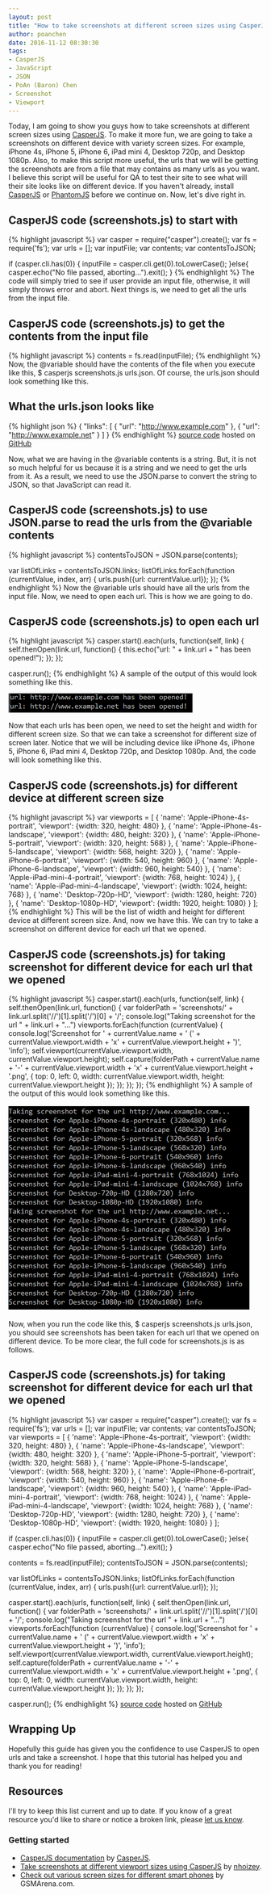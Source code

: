 ```yaml
---
layout: post
title: "How to take screenshots at different screen sizes using CasperJS?"
author: poanchen
date: 2016-11-12 08:30:30
tags:
- CasperJS
- JavaScript
- JSON
- PoAn (Baron) Chen
- Screenshot
- Viewport
---
```

Today, I am going to show you guys how to take screenshots at different screen sizes using [CasperJS](http://casperjs.org/). To make it more fun, we are going to take a screenshots on different device with variety screen sizes. For example, iPhone 4s, iPhone 5, iPhone 6, iPad mini 4, Desktop 720p, and Desktop 1080p. Also, to make this script more useful, the urls that we will be getting the screenshots are from a file that may contains as many urls as you want. I believe this script will be useful for QA to test their site to see what will their site looks like on different device. If you haven't already, install [CasperJS](http://casperjs.org/) or [PhantomJS](http://phantomjs.org/) before we continue on. Now, let's dive right in.

## CasperJS code (screenshots.js) to start with
{% highlight javascript %}
  var casper = require("casper").create();
  var fs = require('fs');
  var urls = [];
  var inputFile;
  var contents;
  var contentsToJSON;

  if (casper.cli.has(0)) {
    inputFile = casper.cli.get(0).toLowerCase();
  }else{
    casper.echo("No file passed, aborting...").exit();
  }
{% endhighlight %}
The code will simply tried to see if user provide an input file, otherwise, it will simply throws error and abort. Next things is, we need to get all the urls from the input file.

## CasperJS code (screenshots.js) to get the contents from the input file
{% highlight javascript %}
  contents = fs.read(inputFile);
{% endhighlight %}
Now, the @variable should have the contents of the file when you execute like this, $ casperjs screenshots.js urls.json. Of course, the urls.json should look something like this.

## What the urls.json looks like
{% highlight json %}
  {
    "links": [
      {
        "url": "http://www.example.com"
      },
      {
        "url": "http://www.example.net"
      }
    ]
  }
{% endhighlight %}
<a href="https://github.com/poanchen/code-for-blog/blob/master/2016/11/12/how-to-take-screenshots-at-different-screen-sizes-using-casperjs/urls.json" target="_blank">source code</a> hosted on <a href="https://github.com" target="_blank">GitHub</a>

Now, what we are having in the @variable contents is a string. But, it is not so much helpful for us because it is a string and we need to get the urls from it. As a result, we need to use the JSON.parse to convert the string to JSON, so that JavaScript can read it.

## CasperJS code (screenshots.js) to use JSON.parse to read the urls from the @variable contents
{% highlight javascript %}
  contentsToJSON = JSON.parse(contents);

  var listOfLinks = contentsToJSON.links;
  listOfLinks.forEach(function (currentValue, index, arr) {
    urls.push({url: currentValue.url});
  });
{% endhighlight %}
Now the @variable urls should have all the urls from the input file. Now, we need to open each url. This is how we are going to do.

## CasperJS code (screenshots.js) to open each url
{% highlight javascript %}
  casper.start().each(urls, function(self, link) {
    self.thenOpen(link.url, function() {
      this.echo("url: " + link.url + " has been opened!");
    });
  });

  casper.run();
{% endhighlight %}
A sample of the output of this would look something like this.

<img src="/img/2016/11/12/how-to-take-screenshots-at-different-screen-sizes-using-casperjs/outputFromOpenedUrls.PNG" alt="Output from the opened urls">

Now that each urls has been open, we need to set the height and width for different screen size. So that we can take a screenshot for different size of screen later. Notice that we will be including device like iPhone 4s, iPhone 5, iPhone 6, iPad mini 4, Desktop 720p, and Desktop 1080p. And, the code will look something like this.

## CasperJS code (screenshots.js) for different device at different screen size
{% highlight javascript %}
  var viewports = [
    {
      'name': 'Apple-iPhone-4s-portrait',
      'viewport': {width: 320, height: 480}
    },
    {
      'name': 'Apple-iPhone-4s-landscape',
      'viewport': {width: 480, height: 320}
    },
    {
      'name': 'Apple-iPhone-5-portrait',
      'viewport': {width: 320, height: 568}
    },
    {
      'name': 'Apple-iPhone-5-landscape',
      'viewport': {width: 568, height: 320}
    },
    {
      'name': 'Apple-iPhone-6-portrait',
      'viewport': {width: 540, height: 960}
    },
    {
      'name': 'Apple-iPhone-6-landscape',
      'viewport': {width: 960, height: 540}
    },
    {
      'name': 'Apple-iPad-mini-4-portrait',
      'viewport': {width: 768, height: 1024}
    },
    {
      'name': 'Apple-iPad-mini-4-landscape',
      'viewport': {width: 1024, height: 768}
    },
    {
      'name': 'Desktop-720p-HD',
      'viewport': {width: 1280, height: 720}
    },
    {
      'name': 'Desktop-1080p-HD',
      'viewport': {width: 1920, height: 1080}
    }
  ];
{% endhighlight %}
This will be the list of width and height for different device at different screen size. And, now we have this. We can try to take a screenshot on different device for each url that we opened.

## CasperJS code (screenshots.js) for taking screenshot for different device for each url that we opened
{% highlight javascript %}
  casper.start().each(urls, function(self, link) {
    self.thenOpen(link.url, function() {
      var folderPath = 'screenshots/' + link.url.split('//')[1].split('/')[0] + '/';
      console.log("Taking screenshot for the url " + link.url + "...")
      viewports.forEach(function (currentValue) {
        console.log('Screenshot for ' + currentValue.name + ' (' + currentValue.viewport.width + 'x' + currentValue.viewport.height + ')', 'info');
        self.viewport(currentValue.viewport.width, currentValue.viewport.height);
        self.capture(folderPath + currentValue.name + '-' + currentValue.viewport.width + 'x' + currentValue.viewport.height + '.png', {
          top: 0,
          left: 0,
          width: currentValue.viewport.width,
          height: currentValue.viewport.height
        });
      });
    });
  });
{% endhighlight %}
A sample of the output of this would look something like this.<br><br>
<img src="/img/2016/11/12/how-to-take-screenshots-at-different-screen-sizes-using-casperjs/outputFromTakingScreenshotsForEachUrl.PNG" alt="Output from taking screenshots for each opened url"><br><br>
Now, when you run the code like this, $ casperjs screenshots.js urls.json, you should see screenshots has been taken for each url that we opened on different device. To be more clear, the full code for screenshots.js is as follows.

## CasperJS code (screenshots.js) for taking screenshot for different device for each url that we opened 
{% highlight javascript %}
  var casper = require("casper").create();
  var fs = require('fs');
  var urls = [];
  var inputFile;
  var contents;
  var contentsToJSON;
  var viewports = [
    {
      'name': 'Apple-iPhone-4s-portrait',
      'viewport': {width: 320, height: 480}
    },
    {
      'name': 'Apple-iPhone-4s-landscape',
      'viewport': {width: 480, height: 320}
    },
    {
      'name': 'Apple-iPhone-5-portrait',
      'viewport': {width: 320, height: 568}
    },
    {
      'name': 'Apple-iPhone-5-landscape',
      'viewport': {width: 568, height: 320}
    },
    {
      'name': 'Apple-iPhone-6-portrait',
      'viewport': {width: 540, height: 960}
    },
    {
      'name': 'Apple-iPhone-6-landscape',
      'viewport': {width: 960, height: 540}
    },
    {
      'name': 'Apple-iPad-mini-4-portrait',
      'viewport': {width: 768, height: 1024}
    },
    {
      'name': 'Apple-iPad-mini-4-landscape',
      'viewport': {width: 1024, height: 768}
    },
    {
      'name': 'Desktop-720p-HD',
      'viewport': {width: 1280, height: 720}
    },
    {
      'name': 'Desktop-1080p-HD',
      'viewport': {width: 1920, height: 1080}
    }
  ];

  if (casper.cli.has(0)) {
    inputFile = casper.cli.get(0).toLowerCase();
  }else{
    casper.echo("No file passed, aborting...").exit();
  }

  contents = fs.read(inputFile);
  contentsToJSON = JSON.parse(contents);

  var listOfLinks = contentsToJSON.links;
  listOfLinks.forEach(function (currentValue, index, arr) {
    urls.push({url: currentValue.url});
  });

  casper.start().each(urls, function(self, link) {
    self.thenOpen(link.url, function() {
      var folderPath = 'screenshots/' + link.url.split('//')[1].split('/')[0] + '/';
      console.log("Taking screenshot for the url " + link.url + "...")
      viewports.forEach(function (currentValue) {
        console.log('Screenshot for ' + currentValue.name + ' (' + currentValue.viewport.width + 'x' + currentValue.viewport.height + ')', 'info');
        self.viewport(currentValue.viewport.width, currentValue.viewport.height);
        self.capture(folderPath + currentValue.name + '-' + currentValue.viewport.width + 'x' + currentValue.viewport.height + '.png', {
          top: 0,
          left: 0,
          width: currentValue.viewport.width,
          height: currentValue.viewport.height
        });
      });
    });
  });

  casper.run();
{% endhighlight %}
<a href="https://github.com/poanchen/code-for-blog/blob/master/2016/11/12/how-to-take-screenshots-at-different-screen-sizes-using-casperjs/screenshots.js" target="_blank">source code</a> hosted on <a href="https://github.com" target="_blank">GitHub</a>

## Wrapping Up

Hopefully this guide has given you the confidence to use CasperJS to open urls and take a screenshot. I hope that this tutorial has helped you and thank you for reading!

## Resources

I'll try to keep this list current and up to date. If you know of a great resource you'd like to share or notice a broken link, please [let us know](https://github.com/poanchen/poanchen.github.io/issues).

### Getting started

* [CasperJS documentation](http://docs.casperjs.org/en/latest/) by [CasperJS](http://casperjs.org/).
* [Take screenshots at different viewport sizes using CasperJS](https://gist.github.com/nhoizey/4060568) by [nhoizey](https://github.com/nhoizey).
* [Check out various screen sizes for different smart phones](http://www.gsmarena.com/) by GSMArena.com.